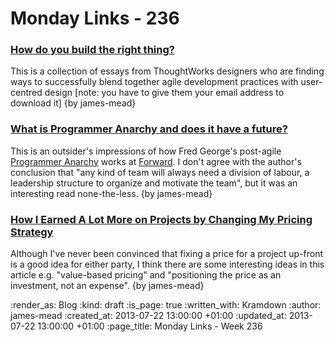 Monday Links - 236
============

### [How do you build the right thing?](http://info.thoughtworks.com/How-do-you-build-the-right-thing-part1.html)

This is a collection of essays from ThoughtWorks designers who are finding ways to successfully blend together agile development practices with user-centred design [note: you have to give them your email address to download it] {by james-mead}


### [What is Programmer Anarchy and does it have a future?](http://martinjeeblog.wordpress.com/2012/11/20/what-is-programmer-anarchy-and-does-it-have-a-future/)

This is an outsider's impressions of how Fred George's post-agile [Programmer Anarchy](https://vimeo.com/43690647) works at [Forward](http://forwardtechnology.co.uk/). I don't agree with the author's conclusion that "any kind of team will always need a division of labour, a leadership structure to organize and motivate the team", but it was an interesting read none-the-less. {by james-mead}


### [How I Earned A Lot More on Projects by Changing My Pricing Strategy](http://sixrevisions.com/business/earn-more-on-projects/)

Although I've never been convinced that fixing a price for a project up-front is a good idea for either party, I think there are some interesting ideas in this article e.g. "value-based pricing" and "positioning the price as an investment, not an expense". {by james-mead}


:render_as: Blog
:kind: draft
:is_page: true
:written_with: Kramdown
:author: james-mead
:created_at: 2013-07-22 13:00:00 +01:00
:updated_at: 2013-07-22 13:00:00 +01:00
:page_title: Monday Links - Week 236
